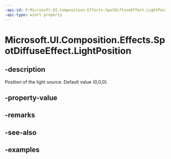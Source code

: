 ```yaml
---
-api-id: P:Microsoft.UI.Composition.Effects.SpotDiffuseEffect.LightPosition
-api-type: winrt property
---
```


<!-- Property syntax.
public Vector3 LightPosition { get;  set; }
-->

# Microsoft.UI.Composition.Effects.SpotDiffuseEffect.LightPosition

## -description
Position of the light source. Default value (0,0,0).

## -property-value

## -remarks

## -see-also

## -examples

